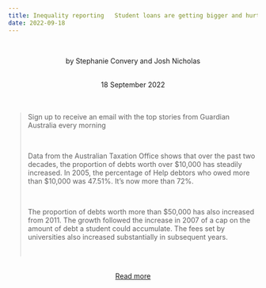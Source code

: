 ```yaml
---
title: Inequality reporting   Student loans are getting bigger and hurting Australians’ chances of buying their own home
date: 2022-09-18
---
```


<br><center>by Stephanie Convery and Josh Nicholas</center><br>

<center>18 September 2022</center><br><br>

<blockquote><p>Sign up to receive an email with the top stories from Guardian Australia every morning</p><br>

<p>Data from the Australian Taxation Office shows that over the past two decades, the proportion of debts worth over $10,000 has steadily increased. In 2005, the percentage of Help debtors who owed more than $10,000 was 47.51%. It’s now more than 72%.</p><br>

<p>The proportion of debts worth more than $50,000 has also increased from 2011. The growth followed the increase in 2007 of a cap on the amount of debt a student could accumulate. The fees set by universities also increased substantially in subsequent years.</p><br>

</blockquote><br>

<center><a href="https://www.theguardian.com/australia-news/2022/sep/19/student-loans-are-getting-bigger-and-hurting-australians-chances-of-buying-their-own-home">Read more</a></center>